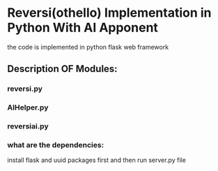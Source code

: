 # Reversi(othello) Implementation in Python With AI Apponent
the code is implemented in python flask web framework


## Description OF Modules:
### reversi.py






### AIHelper.py



### reversiai.py



### what are the dependencies:
install flask and uuid packages first and then run server.py file
